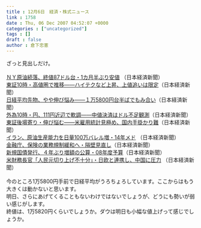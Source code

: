 ```yaml
---
title : 12月6日　経済・株式ニュース
link : 1758
date : Thu, 06 Dec 2007 04:52:07 +0000
categories : ["uncategorized"]
tags : []
draft : false
author : 倉下忠憲
---
```


ざっと見出しだけ。<BR><BR><A HREF="http://www.nikkei.co.jp/news/main/20071206AT2M0600J06122007.html" TARGET="_blank">ＮＹ原油続落、終値87ドル台・1カ月半ぶり安値</A> （日本経済新聞）<BR><A HREF="http://www.nikkei.co.jp/news/market/20071206m1ASS0ISS12061207.html" TARGET="_blank">東証10時・高値圏で推移――ハイテクなど上昇、上値追いは限定</A>（日本経済新聞）<BR><A HREF="http://www.nikkei.co.jp/news/market/20071206m1AS3L0601X061207.html" TARGET="_blank">日経平均先物、やや伸び悩み――１万5800円台半ばでもみ合い</A>（日本経済新聞）<BR><A HREF="http://www.nikkei.co.jp/news/market/20071206m2ASS0IMF03061207.html" TARGET="_blank">外為10時・円、111円近辺で軟調――中値決済はドル不足観測</A>（日本経済新聞）<BR><A HREF="http://www.nikkei.co.jp/news/market/20071206m1ASS0ISS14061207.html" TARGET="_blank">東証後場寄り・伸び悩む――米雇用統計見極め、国内手掛かり難</A>（日本経済新聞）<BR><A HREF="http://www.nikkei.co.jp/news/main/20071206AT2M0600306122007.html" TARGET="_blank">イラン、原油生産能力を日量100万バレル増・14年メド</A> （日本経済新聞）<BR><A HREF="http://www.nikkei.co.jp/news/keizai/20071206AT2C0503V05122007.html" TARGET="_blank">金融庁、保険の業務規制緩和へ・隔壁見直し</A>（日本経済新聞）<BR><A HREF="http://www.nikkei.co.jp/news/keizai/20071206AT3S0501F05122007.html" TARGET="_blank">新規国債発行、４年ぶり増額の公算・08年度予算</A>（日本経済新聞）<BR><A HREF="http://www.nikkei.co.jp/news/main/20071206AT2M0600H06122007.html" TARGET="_blank">米財務長官「人民元切り上げ不十分」・日欧と連携し、中国に圧力</A> （日本経済新聞）<BR><BR>今のところ1万5800円手前で日経平均がうろちょろしています。ここからはもう大きくは動かないと思います。<BR>明日、さらにあげてくることもないわけではないでしょうが、どうにも勢いが弱い感じがします。<BR>終値は、1万5820円くらいでしょうか。ダウは明日も小幅な値上げって感じでしょうか。<BR><br><br>
